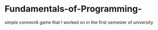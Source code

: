 # Fundamentals-of-Programming-
simple connect4 game that I worked on in the first semester of university
